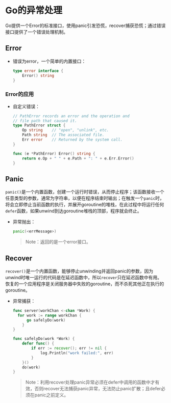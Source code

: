 # Go的异常处理

[//]: # (__author__ = "Clark Aaron")

Go提供一个Error的标准接口，使用panic引发恐慌，recover捕获恐慌；通过错误接口提供了一个错误处理机制。

## Error

* 错误为error，一个简单的内置接口：

  ```go
  type error interface {
      Error() string
  }
  ```

### Error的应用

* 自定义错误：

  ```go
  // PathError records an error and the operation and
  // file path that caused it.
  type PathError struct {
      Op string    // "open", "unlink", etc.
      Path string  // The associated file.
      Err error    // Returned by the system call.
  }

  func (e *PathError) Error() string {
      return e.Op + " " + e.Path + ": " + e.Err.Error()
  }
  ```

## Panic

`panic()`是一个内置函数，创建一个运行时错误，从而停止程序；该函数接收一个任意类型的参数，通常为字符串，以便在程序结束时输出；在触发一个`panic`时，将会立即停止当前函数的执行，并展开goroutine的堆栈，在此过程中将运行任何`defer`函数，如果unwind到达goroutine堆栈的顶部，程序就会终止。

* 异常抛出：

  ```go
  panic(<errMessage>)
  ```

  > Note：返回的是一个error接口。

## Recover

`recover()`是一个内置函数，能够停止unwinding并返回panic的参数，因为unwind时唯一运行的代码是在延迟函数中，所以`recover`只在延迟函数中有用。恢复的一个应用程序是关闭服务器中失败的goroutine，而不杀死其他正在执行的goroutine。

* 异常捕获：

  ```go
  func server(workChan <-chan *Work) {
    for work := range workChan {
        go safelyDo(work)
      }
  }

  func safelyDo(work *Work) {
      defer func() {
          if err := recover(); err != nil {
              log.Println("work failed:", err)
          }
      }()
      do(work)
  }
  ```

  > Note：利用recover处理panic异常必须在defer中调用的函数中才有效，否则recover无法捕获panic异常，无法防止panic扩散；且defer必须在panic之前定义。
